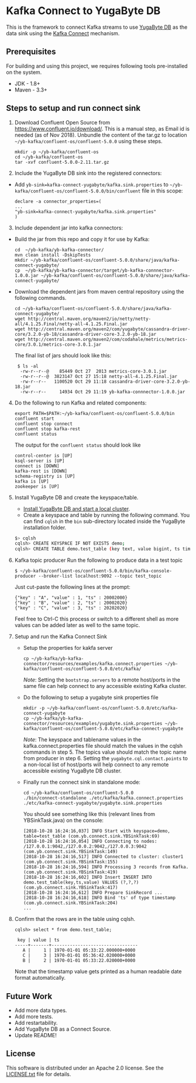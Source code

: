 # Kafka Connect to YugaByte DB

This is the framework to connect Kafka streams to use [YugaByte DB](https://github.com/YugaByte/yugabyte-db) as the data sink using the [Kafka Connect](https://docs.confluent.io/3.0.0/connect/intro.html) mechanism.

## Prerequisites

For building and using this project, we requires following tools pre-installed on the system.
- JDK - 1.8+
- Maven - 3.3+

## Steps to setup and run connect sink
1. Download Confluent Open Source from https://www.confluent.io/download/. This is a manual step, as Email id is needed (as of Nov 2018).
   Unbundle the content of the tar.gz to location `~/yb-kafka/confluent-os/confluent-5.0.0` using these steps.
   ```
   mkdir -p ~/yb-kafka/confluent-os
   cd ~/yb-kafka/confluent-os
   tar -xvf confluent-5.0.0-2.11.tar.gz
   ```

2. Include the YugaByte DB sink into the registered connectors:
  - Add `yb-sink=kafka-connect-yugabyte/kafka.sink.properties` to `~/yb-kafka/confluent-os/confluent-5.0.0/bin/confluent` file in this scope:
    ```
    declare -a connector_properties=(
    ...
    "yb-sink=kafka-connect-yugabyte/kafka.sink.properties"
    )
    ```

3. Include dependent jar into kafka connectors:
  - Build the jar from this repo and copy it for use by Kafka:
    ```
    cd  ~/yb-kafka/yb-kafka-connector/
    mvn clean install -DskipTests
    mkdir ~/yb-kafka/confluent-os/confluent-5.0.0/share/java/kafka-connect-yugabyte/
    cp  ~/yb-kafka/yb-kafka-connector/target/yb-kafka-connnector-1.0.0.jar ~/yb-kafka/confluent-os/confluent-5.0.0/share/java/kafka-connect-yugabyte/
    ```
  - Download the dependent jars from maven central repository using the following commands.
    ```
    cd ~/yb-kafka/confluent-os/confluent-5.0.0/share/java/kafka-connect-yugabyte/
    wget http://central.maven.org/maven2/io/netty/netty-all/4.1.25.Final/netty-all-4.1.25.Final.jar
    wget http://central.maven.org/maven2/com/yugabyte/cassandra-driver-core/3.2.0-yb-18/cassandra-driver-core-3.2.0-yb-18.jar
    wget http://central.maven.org/maven2/com/codahale/metrics/metrics-core/3.0.1/metrics-core-3.0.1.jar
    ```

    The final list of jars should look like this:
    ```
     $ ls -al
      -rw-r--r--@    85449 Oct 27  2013 metrics-core-3.0.1.jar
      -rw-r--r--@  3823147 Oct 27 15:18 netty-all-4.1.25.Final.jar
      -rw-r--r--   1100520 Oct 29 11:18 cassandra-driver-core-3.2.0-yb-18.jar
      -rw-r--r--     14934 Oct 29 11:19 yb-kafka-connnector-1.0.0.jar
     ```

4. Do the following to run Kafka and related components:
   ```
   export PATH=$PATH:~/yb-kafka/confluent-os/confluent-5.0.0/bin
   confluent start
   confluent stop connect
   confluent stop kafka-rest
   confluent status
   ```

   The output for the `confluent status` should look like
   ```
   control-center is [UP]
   ksql-server is [UP]
   connect is [DOWN]
   kafka-rest is [DOWN]
   schema-registry is [UP]
   kafka is [UP]
   zookeeper is [UP]
   ```

5. Install YugaByte DB and create the keyspace/table.
   - [Install YugaByte DB and start a local cluster](https://docs.yugabyte.com/quick-start/install/).
   - Create a keyspace and table by running the following command. You can find `cqlsh` in the `bin` sub-directory located inside the YugaByte installation folder.
   ```sh
   $> cqlsh
   cqlsh> CREATE KEYSPACE IF NOT EXISTS demo;
   cqlsh> CREATE TABLE demo.test_table (key text, value bigint, ts timestamp, PRIMARY KEY (key));
   ```

6. Kafka topic producer
   Run the following to produce data in a test topic
   ```
   $ ~/yb-kafka/confluent-os/confluent-5.0.0/bin/kafka-console-producer --broker-list localhost:9092 --topic test_topic
   ```
   Just cut-paste the following lines at the prompt:
   ```
   {"key" : "A", "value" : 1, "ts" : 20002000}
   {"key" : "B", "value" : 2, "ts" : 20002020}
   {"key" : "C", "value" : 3, "ts" : 20202020}
   ```
   Feel free to Ctrl-C this process or switch to a different shell as more values can be added later as well to the same topic.

7. Setup and run the Kafka Connect Sink
   - Setup the properties for kakfa server
     ```
     cp ~/yb-kafka/yb-kafka-connector/resources/examples/kafka.connect.properties ~/yb-kafka/confluent-os/confluent-5.0.0/etc/kafka/
     ```

     *Note*: Setting the `bootstrap.servers` to a remote host/ports in the same file can help connect to any accessible existing Kafka cluster.

   - Do the following to setup a yugabyte sink properties file
     ```
     mkdir -p ~/yb-kafka/confluent-os/confluent-5.0.0/etc/kafka-connect-yugabyte
     cp ~/yb-kafka/yb-kafka-connector/resources/examples/yugabyte.sink.properties ~/yb-kafka/confluent-os/confluent-5.0.0/etc/kafka-connect-yugabyte
     ```

     *Note*: The keyspace and tablename values in the kafka.connect.properties file should match the values in the cqlsh commands in step 5.
             The topics value should match the topic name from producer in step 6.
             Setting the `yugabyte.cql.contact.points` to a non-local list of host/ports will help connect to any remote accessible existing YugaByte DB cluster.

   - Finally run the connect sink in standalone mode:
     ```
     cd ~/yb-kafka/confluent-os/confluent-5.0.0
     ./bin/connect-standalone ./etc/kafka/kafka.connect.properties ./etc/kafka-connect-yugabyte/yugabyte.sink.properties
     ```

     You should see something like this (relevant lines from YBSinkTask.java) on the console:
     ```
     [2018-10-28 16:24:16,037] INFO Start with keyspace=demo, table=test_table (com.yb.connect.sink.YBSinkTask:69)
     [2018-10-28 16:24:16,054] INFO Connecting to nodes: /127.0.0.1:9042,/127.0.0.2:9042,/127.0.0.3:9042 (com.yb.connect.sink.YBSinkTask:149)
     [2018-10-28 16:24:16,517] INFO Connected to cluster: cluster1 (com.yb.connect.sink.YBSinkTask:155)
     [2018-10-28 16:24:16,594] INFO Processing 3 records from Kafka. (com.yb.connect.sink.YBSinkTask:419)
     [2018-10-28 16:24:16,602] INFO Insert INSERT INTO demo.test_table(key,ts,value) VALUES (?,?,?) (com.yb.connect.sink.YBSinkTask:417)
     [2018-10-28 16:24:16,612] INFO Prepare SinkRecord ...
     [2018-10-28 16:24:16,618] INFO Bind 'ts' of type timestamp (com.yb.connect.sink.YBSinkTask:204)
     ...
     ```

8. Confirm that the rows are in the table using cqlsh.
   ```
   cqlsh> select * from demo.test_table;

    key | value | ts
   -----+-------+---------------------------------
      A |     1 | 1970-01-01 05:33:22.000000+0000
      C |     3 | 1970-01-01 05:36:42.020000+0000
      B |     2 | 1970-01-01 05:33:22.020000+0000
   ```
   Note that the timestamp value gets printed as a human readable date format automatically.

## Future Work
- Add more data types.
- Add more tests.
- Add restartability.
- Add YugaByte DB as a Connect Source.
- Update README!

## License
This software is distributed under an Apache 2.0 license. See the [LICENSE.txt](https://github.com/YugaByte/yb-kafka-connector/LICENSE) file for details.
